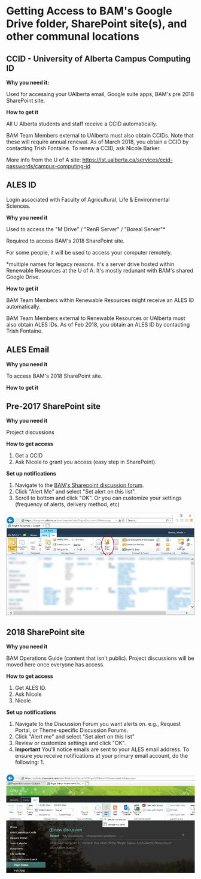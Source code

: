 Getting Access to BAM's Google Drive folder, SharePoint site(s), and other communal locations
=====================

## CCID - University of Alberta Campus Computing ID

**Why you need it:**

Used for accessing your UAlberta email, Google suite apps,  BAM's pre 2018 SharePoint site.

**How to get it**

All U Alberta students and staff receive a CCID automatically. 

BAM Team Members external to UAlberta must also obtain CCIDs. Note that these will require annual renewal.  As of March 2018, you obtain a CCID by contacting Trish Fontaine.  To renew a CCID, ask Nicole Barker. 

More info from the U of A site: https://ist.ualberta.ca/services/ccid-passwords/campus-computing-id



## ALES ID

Login associated with Faculty of Agricultural, Life & Environmental Sciences.   

**Why you need it**

Used to access the "M Drive" / "RenR Server" / "Boreal Server"*

Required to access BAM's 2018 SharePoint site. 

For some people, it will be used to access your computer remotely.

*multiple names for legacy reasons. It's a server drive hosted within Renewable Resources at the U of A. It's mostly redunant with BAM's shared Google Drive. 

**How to get it**

BAM Team Members within Renewable Resources might receive an ALES ID automatically.  

BAM Team Members external to Renewable Resources or UAlberta must also obtain ALES IDs. As of Feb 2018, you obtain an ALES ID by contacting Trish Fontaine.

## ALES Email 

**Why you need it**

To access BAM's 2018 SharePoint site. 

**How to get it**

## Pre-2017 SharePoint site

**Why you need it**

Project discussions

**How to get access**

1. Get a CCID
2. Ask Nicole to grant you access (easy step in SharePoint). 

**Set up notifications**

1. Navigate to the [BAM's Sharepoint discussion forum](https://sharepoint.ualberta.ca/bam/teamsite/Lists/ProjectDiscussion/AllItems.aspx).
2. Click "Alert Me" and select "Set alert on this list".
3. Scroll to bottom and click "OK". Or you can customize your settings (frequency of alerts, delivery method, etc)

![Alert Me 2017 SharePoint](https://github.com/borealbirds/tutorials/blob/master/access-BAM-communal-files/alertmebutton.jpg "SharePoint 2017 Alert Me")


## 2018 SharePoint site

**Why you need it**

BAM Operations Guide (content that isn't public). 
Project discussions will be moved here once everyone has access. 

**How to get access**

1. Get ALES ID.
2. Ask Nicole
3. Nicole 

**Set up notifications**

1. Navigate to the Discussion Forum you want alerts on. e.g., Request Portal, or Theme-specific Discussion Forums. 
2. Click "Alert me" and select "Set alert on this list"
3. Review or customize settings and click "OK". 
4. **Important** You'll notice emails are sent to your ALES email address. To ensure you receive notifications at your primary email account, do the following:
    1. 

![Alert Me 2018 SharePoint](https://github.com/borealbirds/tutorials/blob/master/access-BAM-communal-files/alertmebutton-SP2018.jpg "SharePoint 2018 Alert Me")
